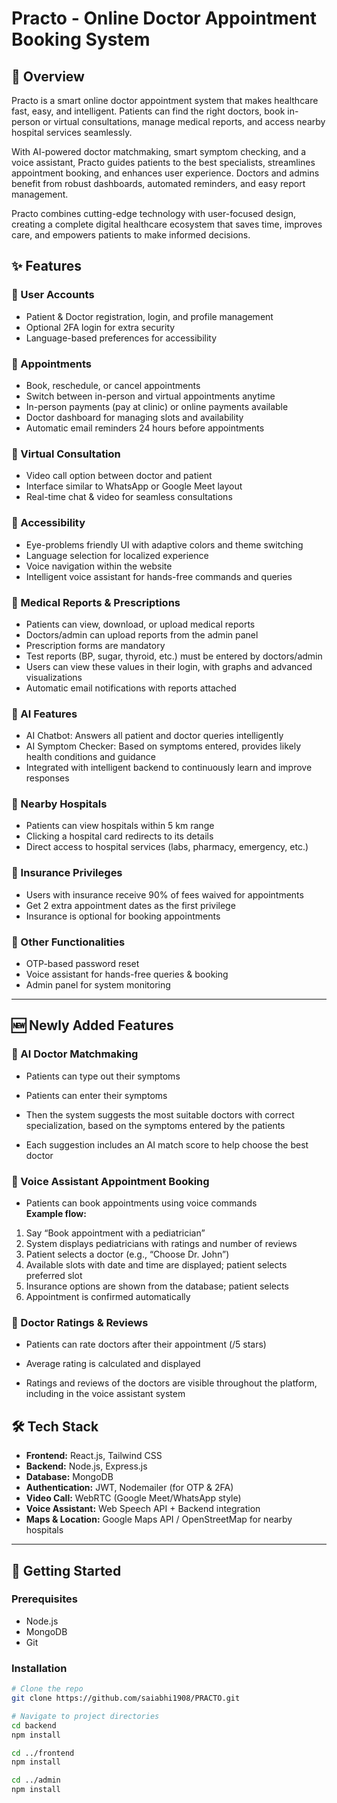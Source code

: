 # Practo - Online Doctor Appointment Booking System

## 📌 Overview
Practo is a smart online doctor appointment system that makes healthcare fast, easy, and intelligent. Patients can find the right doctors, book in-person or virtual consultations, manage medical reports, and access nearby hospital services seamlessly.

With AI-powered doctor matchmaking, smart symptom checking, and a voice assistant, Practo guides patients to the best specialists, streamlines appointment booking, and enhances user experience. Doctors and admins benefit from robust dashboards, automated reminders, and easy report management.

Practo combines cutting-edge technology with user-focused design, creating a complete digital healthcare ecosystem that saves time, improves care, and empowers patients to make informed decisions.

## ✨ Features

### 🔹 User Accounts
- Patient & Doctor registration, login, and profile management
- Optional 2FA login for extra security
- Language-based preferences for accessibility

### 🔹 Appointments
- Book, reschedule, or cancel appointments
- Switch between in-person and virtual appointments anytime
- In-person payments (pay at clinic) or online payments available
- Doctor dashboard for managing slots and availability
- Automatic email reminders 24 hours before appointments

### 🔹 Virtual Consultation
- Video call option between doctor and patient
- Interface similar to WhatsApp or Google Meet layout
- Real-time chat & video for seamless consultations

### 🔹 Accessibility
- Eye-problems friendly UI with adaptive colors and theme switching
- Language selection for localized experience
- Voice navigation within the website
- Intelligent voice assistant for hands-free commands and queries

### 🔹 Medical Reports & Prescriptions
- Patients can view, download, or upload medical reports
- Doctors/admin can upload reports from the admin panel
- Prescription forms are mandatory
- Test reports (BP, sugar, thyroid, etc.) must be entered by doctors/admin
- Users can view these values in their login, with graphs and advanced visualizations
- Automatic email notifications with reports attached

### 🔹 AI Features
- AI Chatbot: Answers all patient and doctor queries intelligently
- AI Symptom Checker: Based on symptoms entered, provides likely health conditions and guidance
- Integrated with intelligent backend to continuously learn and improve responses

### 🔹 Nearby Hospitals
- Patients can view hospitals within 5 km range
- Clicking a hospital card redirects to its details
- Direct access to hospital services (labs, pharmacy, emergency, etc.)

### 🔹 Insurance Privileges
- Users with insurance receive 90% of fees waived for appointments
- Get 2 extra appointment dates as the first privilege
- Insurance is optional for booking appointments

### 🔹 Other Functionalities
- OTP-based password reset
- Voice assistant for hands-free queries & booking
- Admin panel for system monitoring

---

## 🆕 Newly Added Features

### 🔹 AI Doctor Matchmaking

- Patients can type out their symptoms

- Patients can enter their symptoms

- Then the system suggests the most suitable doctors with correct specialization, based on the symptoms entered by the patients
- Each suggestion includes an AI match score to help choose the best doctor

### 🔹 Voice Assistant Appointment Booking
- Patients can book appointments using voice commands  
**Example flow:**
1. Say “Book appointment with a pediatrician”  
2. System displays pediatricians with ratings and number of reviews  
3. Patient selects a doctor (e.g., “Choose Dr. John”)  
4. Available slots with date and time are displayed; patient selects preferred slot  
5. Insurance options are shown from the database; patient selects  
6. Appointment is confirmed automatically

### 🔹 Doctor Ratings & Reviews
- Patients can rate doctors after their appointment (/5 stars)  
- Average rating is calculated and displayed

- Ratings and reviews of the doctors are visible throughout the platform, including in the voice assistant system

## 🛠️ Tech Stack
- **Frontend:** React.js, Tailwind CSS  
- **Backend:** Node.js, Express.js  
- **Database:** MongoDB  
- **Authentication:** JWT, Nodemailer (for OTP & 2FA)  
- **Video Call:** WebRTC (Google Meet/WhatsApp style)  
- **Voice Assistant:** Web Speech API + Backend integration  
- **Maps & Location:** Google Maps API / OpenStreetMap for nearby hospitals  

---

## 🚀 Getting Started

### Prerequisites
- Node.js
- MongoDB
- Git

### Installation
```bash
# Clone the repo
git clone https://github.com/saiabhi1908/PRACTO.git

# Navigate to project directories
cd backend
npm install

cd ../frontend
npm install

cd ../admin
npm install
